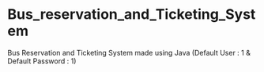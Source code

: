 # Bus_reservation_and_Ticketing_System
Bus Reservation and Ticketing System made using Java
(Default User : 1 & Default Password : 1)
